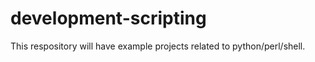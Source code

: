 development-scripting
=================
This respository will have example projects related to python/perl/shell.
